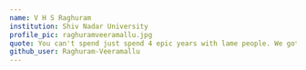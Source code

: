 ```yaml
---
name: V H S Raghuram
institution: Shiv Nadar University
profile_pic: raghuramveeramallu.jpg
quote: You can't spend just spend 4 epic years with lame people. We got the best in the biz.
github_user: Raghuram-Veeramallu
---
```

